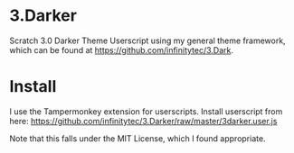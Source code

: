 # 3.Darker
Scratch 3.0 Darker Theme Userscript using my general theme framework, which can be found at <https://github.com/infinitytec/3.Dark>.


# Install
I use the Tampermonkey extension for userscripts.
Install userscript from here: <https://github.com/infinitytec/3.Darker/raw/master/3darker.user.js>


Note that this falls under the MIT License, which I found appropriate.
